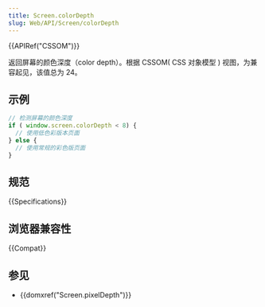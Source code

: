 ```yaml
---
title: Screen.colorDepth
slug: Web/API/Screen/colorDepth
---
```


{{APIRef("CSSOM")}}

返回屏幕的颜色深度（color depth）。根据 CSSOM( CSS 对象模型 ) 视图，为兼容起见，该值总为 24。

## 示例

```js
// 检测屏幕的颜色深度
if ( window.screen.colorDepth < 8) {
  // 使用低色彩版本页面
} else {
  // 使用常规的彩色版页面
}
```

## 规范

{{Specifications}}

## 浏览器兼容性

{{Compat}}

## 参见

- {{domxref("Screen.pixelDepth")}}

